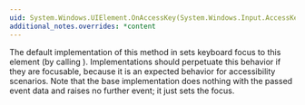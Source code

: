 ```yaml
---
uid: System.Windows.UIElement.OnAccessKey(System.Windows.Input.AccessKeyEventArgs)
additional_notes.overrides: *content
---
```


<p>The default implementation of this method in <xref href="System.Windows.UIElement"></xref> sets keyboard focus to this element (by calling <xref href="System.Windows.UIElement.Focus"></xref>). Implementations should perpetuate this behavior if they are focusable, because it is an expected behavior for accessibility scenarios. Note that the base implementation does nothing with the passed event data and raises no further event; it just sets the focus.</p>


